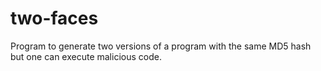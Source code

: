# two-faces
Program to generate two versions of a program with the same MD5 hash but one can execute malicious code.
